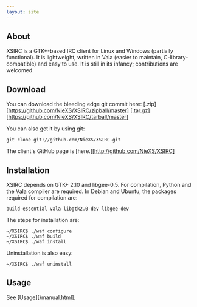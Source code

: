```yaml
---
layout: site
---
```


About
-----

XSIRC is a GTK+-based IRC client for Linux and Windows (partially functional). It is lightweight, written in Vala (easier to maintain, C-library-compatible) and easy to use. It is still in its infancy; contributions are welcomed.


Download
--------

You can download the bleeding edge git commit here: [.zip][https://github.com/NieXS/XSIRC/zipball/master] [.tar.gz][https://github.com/NieXS/XSIRC/tarball/master]

You can also get it by using git:

	git clone git://github.com/NieXS/XSIRC.git

The client's GitHub page is [here.][http://github.com/NieXS/XSIRC]

Installation
------------

XSIRC depends on GTK+ 2.10 and libgee-0.5. For compilation, Python and the Vala compiler are required. In Debian and Ubuntu, the packages required for compilation are:

	build-essential vala libgtk2.0-dev libgee-dev

The steps for installation are:

	~/XSIRC$ ./waf configure
	~/XSIRC$ ./waf build
	~/XSIRC$ ./waf install

Uninstallation is also easy:

	~/XSIRC$ ./waf uninstall


Usage
-----

See [Usage][/manual.html].
